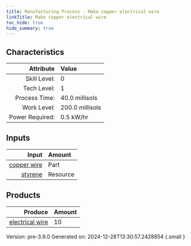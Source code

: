 ```yaml
---
title: Manufacturing Process - Make copper electrical wire
linkTitle: Make copper electrical wire
toc_hide: true
hide_summary: true
---
```



## Characteristics

| Attribute      | Value |
|--------:|:------|
|Skill Level:|0|
|Tech Level:|1|
|Process Time:|40.0 millisols|
|Work Level:|200.0 millisols|
|Power Required:|0.5 kW/hr|

## Inputs

| Input      | Amount |
|--------:|:------|
|[copper wire](/docs/definitions/part/copper-wire)|Part|1|
|[styrene](/docs/definitions/resource/styrene)|Resource|1.0 kg|

## Products


| Produce      | Amount |
|--------:|:------|
|[electrical wire](/docs/definitions/part/electrical-wire)|10|


Version: pre-3.9.0 Generated on: 2024-12-28T13:30:57.2428854
{.small }


